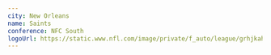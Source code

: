 ```yaml
---
city: New Orleans
name: Saints
conference: NFC South
logoUrl: https://static.www.nfl.com/image/private/f_auto/league/grhjkahghjkk17v43hdx
---
```

